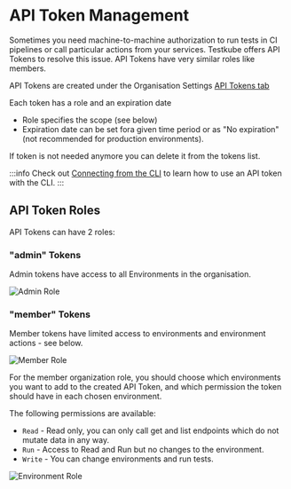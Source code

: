 # API Token Management

Sometimes you need machine-to-machine authorization to run tests in CI pipelines or call particular actions from your services. 
Testkube offers API Tokens to resolve this issue. API Tokens have very similar roles like members. 

API Tokens are created under the Organisation Settings [API Tokens tab](/testkube-pro/articles/organization-management#api-tokens)

Each token has a role and an expiration date
- Role specifies the scope (see below)
- Expiration date can be set fora  given time period or as "No expiration" (not recommended for production environments).

If token is not needed anymore you can delete it from the tokens list. 

:::info
Check out [Connecting from the CLI](/testkube-pro/articles/managing-cli-context) to learn how to use an API token with the CLI.
:::

## API Token Roles

API Tokens can have 2 roles: 

### "admin" Tokens

Admin tokens have access to all Environments in the organisation.

![Admin Role](../../img/admin-roles.png)

### "member" Tokens

Member tokens have limited access to environments and environment actions - see below.

![Member Role](../../img/member-role.png)

For the member organization role, you should choose which environments you want to add to the 
created API Token, and which permission the token should have in each chosen environment.

The following permissions are available:
* `Read` - Read only, you can only call get and list endpoints which do not mutate data in any way.
* `Run` - Access to Read and Run but no changes to the environment.
* `Write` - You can change environments and run tests.

![Environment Role](../../img/environment-role.png)



